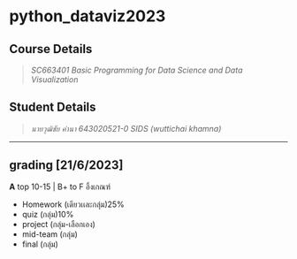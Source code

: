 # python_dataviz2023 #
## Course Details  ##
> *SC663401 Basic Programming for Data Science and Data Visualization*
## Student Details ## 
> *นายวุฒิชัย คำนา  643020521-0 SIDS (wuttichai khamna)*
-------------------------------------------------------------- 
## grading [21/6/2023]
**A** top 10-15 | B+ to F อิ้งเกณฑ์
- Homework (เดียวเเละกลุ่ม)25%
- quiz (กลุ่ม)10%
- project (กลุ่ม-เลือกเอง) 
- mid-team (กลุ่ม)
- final (กลุ่ม)
